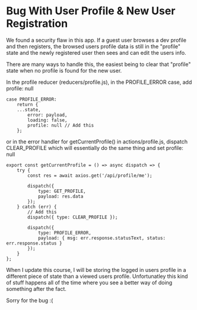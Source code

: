 # Bug With User Profile & New User Registration

We found a security flaw in this app. If a guest user browses a dev profile and then registers, the browsed users profile data is still in the "profile" state and the newly registered user then sees and can edit the users info.

There are many ways to handle this, the easiest being to clear that "profile" state when no profile is found for the new user. 

In the profile reducer (reducers/profile.js), in the PROFILE_ERROR case, add profile: null

```
case PROFILE_ERROR:
	return {
	...state,
		error: payload,
		loading: false,
		profile: null // Add this
	};
```

or in the error handler for  getCurrentProfile() in actions/profile.js, dispatch CLEAR_PROFILE which will essentially do the same thing and set profile: null

```
export const getCurrentProfile = () => async dispatch => {
	try {
		const res = await axios.get('/api/profile/me');

		dispatch({
			type: GET_PROFILE,
			payload: res.data
		});
	} catch (err) {
		// Add this
		dispatch({ type: CLEAR_PROFILE });

		dispatch({
			type: PROFILE_ERROR,
			payload: { msg: err.response.statusText, status: err.response.status }
		});
	}
};
```

When I update this course, I will be storing the logged in users profile in a different piece of state than a viewed users profile. Unfortunatley this kind of stuff happens all of the time where you see a better way of doing something after the fact.

Sorry for the bug :(